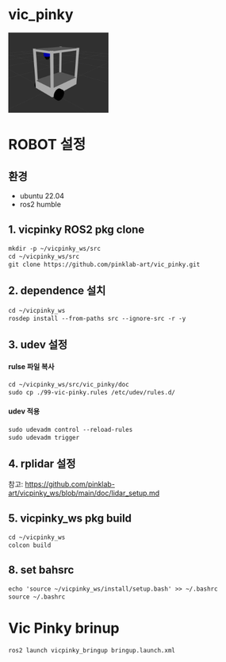 # vic_pinky
<img src="/doc/image.png" width="40%" height="30%" title="vicpinky" alt="vicpinky"></img>

# ROBOT 설정
## 환경
- ubuntu 22.04
- ros2 humble
## 1. vicpinky ROS2 pkg clone
```
mkdir -p ~/vicpinky_ws/src
cd ~/vicpinky_ws/src
git clone https://github.com/pinklab-art/vic_pinky.git
````
## 2. dependence 설치
```
cd ~/vicpinky_ws
rosdep install --from-paths src --ignore-src -r -y
```
## 3. udev 설정
#### rulse 파일 복사
```
cd ~/vicpinky_ws/src/vic_pinky/doc
sudo cp ./99-vic-pinky.rules /etc/udev/rules.d/
```
#### udev 적용
```
sudo udevadm control --reload-rules
sudo udevadm trigger
```
## 4. rplidar 설정
참고: <https://github.com/pinklab-art/vicpinky_ws/blob/main/doc/lidar_setup.md>

## 5. vicpinky_ws pkg build
```
cd ~/vicpinky_ws
colcon build
```
## 8. set bahsrc
```
echo 'source ~/vicpinky_ws/install/setup.bash' >> ~/.bashrc
source ~/.bashrc
```
# Vic Pinky brinup

```
ros2 launch vicpinky_bringup bringup.launch.xml
```
